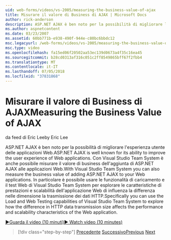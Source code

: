 ```yaml
---
uid: web-forms/videos/vs-2005/measuring-the-business-value-of-ajax
title: Misurare il valore di Business di AJAX | Microsoft Docs
author: rick-anderson
description: ASP.NET AJAX è ben noto per la possibilità di migliorare l'esperienza utente delle applicazioni Web. Con Visual Studio Team System è anche possibile misurare la busine...
ms.author: aspnetcontent
ms.date: 03/23/2007
ms.assetid: 60bb771b-e938-490f-944e-c80bc6bbdc12
msc.legacyurl: /web-forms/videos/vs-2005/measuring-the-business-value-of-ajax
msc.type: video
ms.openlocfilehash: fa15ed06f20502aa53ec139d0673a4f35c16ea45
ms.sourcegitcommit: b28cd0313af316c051c2ff8549865bff67f2fbb4
ms.translationtype: MT
ms.contentlocale: it-IT
ms.lasthandoff: 07/05/2018
ms.locfileid: "37831868"
---
```

<a name="measuring-the-business-value-of-ajax"></a><span data-ttu-id="ef4f7-104">Misurare il valore di Business di AJAX</span><span class="sxs-lookup"><span data-stu-id="ef4f7-104">Measuring the Business Value of AJAX</span></span>
====================
<span data-ttu-id="ef4f7-105">da feed di Eric Lee</span><span class="sxs-lookup"><span data-stu-id="ef4f7-105">by Eric Lee</span></span>

<span data-ttu-id="ef4f7-106">ASP.NET AJAX è ben noto per la possibilità di migliorare l'esperienza utente delle applicazioni Web.</span><span class="sxs-lookup"><span data-stu-id="ef4f7-106">ASP.NET AJAX is well known for its ability to improve the user experience of Web applications.</span></span> <span data-ttu-id="ef4f7-107">Con Visual Studio Team System è anche possibile misurare il valore di business dell'aggiunta di ASP.NET AJAX alle applicazioni Web.</span><span class="sxs-lookup"><span data-stu-id="ef4f7-107">With Visual Studio Team System you can also measure the business value of adding ASP.NET AJAX to your Web applications.</span></span> <span data-ttu-id="ef4f7-108">In particolare è possibile usare le funzionalità di caricamento e il test Web di Visual Studio Team System per esplorare le caratteristiche di prestazioni e scalabilità dell'applicazione Web di influenza la differenza nelle dimensione la trasmissione dei dati HTTP.</span><span class="sxs-lookup"><span data-stu-id="ef4f7-108">Specifically you can use the Load and Web Testing capabilities of Visual Studio Team System to explore how the difference in HTTP data transmission size affects the performance and scalability characteristics of the Web application.</span></span>

[<span data-ttu-id="ef4f7-109">&#9654;Guarda il video (10 minuti)</span><span class="sxs-lookup"><span data-stu-id="ef4f7-109">&#9654; Watch video (10 minutes)</span></span>](https://channel9.msdn.com/Blogs/ASP-NET-Site-Videos/measuring-the-business-value-of-ajax)

> [!div class="step-by-step"]
> <span data-ttu-id="ef4f7-110">[Precedente](introduction-to-managing-and-running-tests-with-team-system.md)
> [Successivo](code-coverage-of-automated-tests.md)</span><span class="sxs-lookup"><span data-stu-id="ef4f7-110">[Previous](introduction-to-managing-and-running-tests-with-team-system.md)
[Next](code-coverage-of-automated-tests.md)</span></span>
